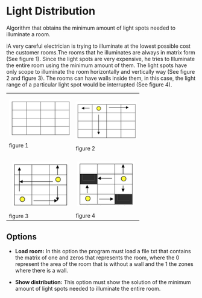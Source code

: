 # Light Distribution

Algorithm that obtains the minimum amount of light spots needed to illuminate a room.

iA very careful electrician is trying to illuminate at the lowest possible cost the customer rooms.The rooms that he illuminates are always in matrix form (See figure 1). Since the light spots are very expensive, he tries to Illuminate the entire room using the minimum amount of them. The light spots have only scope to illuminate the room horizontally and vertically way (See figure 2 and figure 3). The rooms can have walls inside them, in this case, the light range of a particular light spot would be interrupted (See figure 4).


<table style="width:70%"  align="center">
  <tr>
    <td><p align="center"><img src="resources/figure1.png"><p>figure 1</td>
    <td><p align="center"><img src="resources/figure2.png"></p>figure 2</td>
  </tr>
  <tr>
    <td><p align="center"><img src="resources/figure3.png"></p>figure 3</td>
    <td><p align="center"><img src="resources/figure4.png"></p>figure 4</td>
  </tr>
</table>

## Options

* **Load room:** In this option the program must load a file
txt that contains the matrix of one and zeros that represents the room, where
the 0 represent the area of ​​the room that is without a wall and the 1 the zones
where there is a wall.

* **Show distribution:** This option
must show the solution of the minimum amount of light spots needed to illuminate the entire room.
